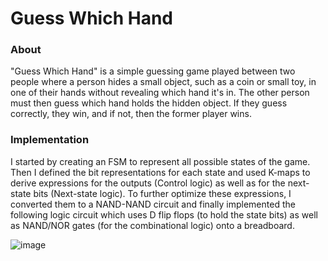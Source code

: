# Guess Which Hand
### About
"Guess Which Hand" is a simple guessing game played between two people where a person hides a small object, such as a coin or small toy, in one of their hands without revealing which hand it's in. The other person must then guess which hand holds the hidden object. If they guess correctly, they win, and if not, then the former player wins.

### Implementation
I started by creating an FSM to represent all possible states of the game. Then I defined the bit representations for each state and used K-maps to derive expressions for the outputs (Control logic) as well as for the next-state bits (Next-state logic). To further optimize these expressions, I converted them to a NAND-NAND circuit and finally implemented the following logic circuit which uses D flip flops (to hold the state bits) as well as NAND/NOR gates (for the combinational logic) onto a breadboard.

![image](https://github.com/ahmed23shaf/GuessWhichHand/assets/112600024/b8f1a44a-2057-4ee5-b540-022f0b9d9edb)
